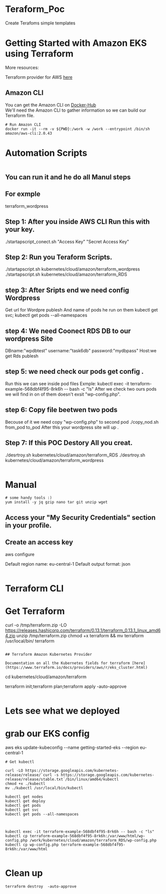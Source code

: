 # Teraform_Poc
Create Terafoms simple templates  
# Getting Started with Amazon EKS using Terraform

More resources:

Terraform provider for AWS [here](https://www.terraform.io/docs/providers/aws/index.html) <br/>

## Amazon CLI

You can get the Amazon CLI on [Docker-Hub](https://hub.docker.com/r/amazon/aws-cli) <br/>
We'll need the Amazon CLI to gather information so we can build our Terraform file.

```
# Run Amazon CLI
docker run -it --rm -v ${PWD}:/work -w /work --entrypoint /bin/sh amazon/aws-cli:2.0.43

```
# Automation Scripts
```
```
## You can run it and he do all Manul steps
## For exmple

terraform_wordpress

## Step 1: After you inside AWS CLI Run this with your key.

./startapscript_conect.sh "Access Key"   "Secret Access Key"
## Step 2: Run you Teraform Scripts.

./startapscript.sh  kubernetes/cloud/amazon/terraform_wordpress 
./startapscript.sh  kubernetes/cloud/amazon/terraform_RDS
 
## step 3: After Sripts end we need config Wordpress
   Get url for Wordpre publesh And name of pods he run on them
   kubectl get svc; kubectl get pods --all-namespaces
## step 4: We need Coonect RDS DB to our wordpress Site
  DBname:"wpdbtest"
  username:"task6db"
  password:"mydbpass"
  Host:we get Rds publesh
## step 5: we need check our pods get config .
  Run this we can see inside pod files 
  Exmple:
  kubectl exec -it terraform-example-568dbf4f95-8rk6h -- bash -c "ls"
   After we check two ours pods we will find in on of them doesn't exsit "wp-config.php".
## step 6: Copy file beetwen two pods 
  Becouse of it  we need copy "wp-config.php" to second pod
  ./copy_nod.sh from_pod  to_pod
  After this your wordpress site will up .    
## Step 7: If this POC Destory All you creat.

./desrtroy.sh  kubernetes/cloud/amazon/terraform_RDS
./desrtroy.sh  kubernetes/cloud/amazon/terraform_wordpress
```
```

# Manual 
```
# some handy tools :)
yum install -y jq gzip nano tar git unzip wget

```
## Access your "My Security Credentials" section in your profile. 
## Create an access key

aws configure

Default region name: eu-central-1
Default output format: json
```
```
# Terraform CLI 
# Get Terraform

curl -o /tmp/terraform.zip -LO https://releases.hashicorp.com/terraform/0.13.1/terraform_0.13.1_linux_amd64.zip
unzip /tmp/terraform.zip
chmod +x terraform && mv terraform /usr/local/bin/
terraform
```

## Terraform Amazon Kubernetes Provider 

Documentation on all the Kubernetes fields for terraform [here](https://www.terraform.io/docs/providers/aws/r/eks_cluster.html)

```
cd kubernetes/cloud/amazon/terraform

terraform init;terraform plan;terraform apply -auto-approve

```
```
# Lets see what we deployed

# grab our EKS config
aws eks update-kubeconfig --name getting-started-eks --region eu-central-1
```
# Get kubectl

curl -LO https://storage.googleapis.com/kubernetes-release/release/`curl -s https://storage.googleapis.com/kubernetes-release/release/stable.txt`/bin/linux/amd64/kubectl
chmod +x ./kubectl
mv ./kubectl /usr/local/bin/kubectl

kubectl get nodes
kubectl get deploy
kubectl get pods
kubectl get svc
kubectl get pods --all-namespaces 



kubectl exec -it terraform-example-568dbf4f95-8rk6h -- bash -c "ls"
kubectl cp terraform-example-568dbf4f95-8rk6h:/var/www/html/wp-config.php /work/kubernetes/cloud/amazon/terraform_RDS/wp-config.php
kubectl cp wp-config.php terraform-example-568dbf4f95-8rk6h:/var/www/html


```

# Clean up 

```
terraform destroy  -auto-approve
```

